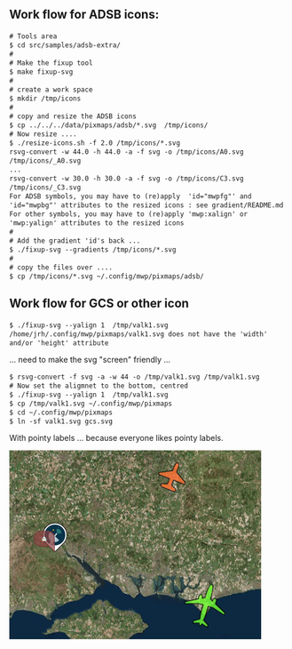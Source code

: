 
## Work flow for ADSB icons:

```
# Tools area
$ cd src/samples/adsb-extra/
#
# Make the fixup tool
$ make fixup-svg
#
# create a work space
$ mkdir /tmp/icons
#
# copy and resize the ADSB icons
$ cp ../../../data/pixmaps/adsb/*.svg  /tmp/icons/
# Now resize ....
$ ./resize-icons.sh -f 2.0 /tmp/icons/*.svg
rsvg-convert -w 44.0 -h 44.0 -a -f svg -o /tmp/icons/A0.svg /tmp/icons/_A0.svg
...
rsvg-convert -w 30.0 -h 30.0 -a -f svg -o /tmp/icons/C3.svg /tmp/icons/_C3.svg
For ADSB symbols, you may have to (re)apply  'id="mwpfg"' and 'id="mwpbg"' attributes to the resized icons : see gradient/README.md
For other symbols, you may have to (re)apply 'mwp:xalign' or 'mwp:yalign' attributes to the resized icons
#
# Add the gradient 'id's back ...
$ ./fixup-svg --gradients /tmp/icons/*.svg
#
# copy the files over ....
$ cp /tmp/icons/*.svg ~/.config/mwp/pixmaps/adsb/
```

## Work flow for GCS or other icon

```
$ ./fixup-svg --yalign 1  /tmp/valk1.svg
/home/jrh/.config/mwp/pixmaps/valk1.svg does not have the 'width' and/or 'height' attribute
```
... need to make the svg "screen" friendly ...

```
$ rsvg-convert -f svg -a -w 44 -o /tmp/valk1.svg /tmp/valk1.svg
# Now set the aligmnet to the bottom, centred
$ ./fixup-svg --yalign 1  /tmp/valk1.svg
$ cp /tmp/valk1.svg ~/.config/mwp/pixmaps
$ cd ~/.config/mwp/pixmaps
$ ln -sf valk1.svg gcs.svg
```

With pointy labels ... because everyone likes pointy labels.

![pointy!](icons.png)
